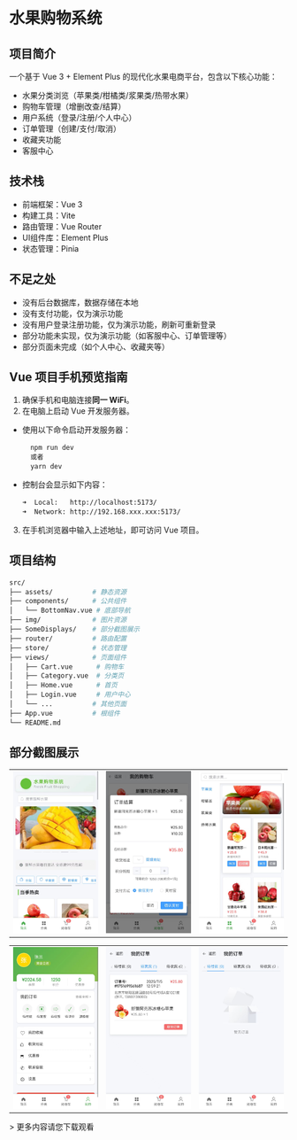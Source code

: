 # 水果购物系统

## 项目简介
一个基于 Vue 3 + Element Plus 的现代化水果电商平台，包含以下核心功能：
- 水果分类浏览（苹果类/柑橘类/浆果类/热带水果）
- 购物车管理（增删改查/结算）
- 用户系统（登录/注册/个人中心）
- 订单管理（创建/支付/取消）
- 收藏夹功能
- 客服中心

## 技术栈
- 前端框架：Vue 3
- 构建工具：Vite        
- 路由管理：Vue Router      
- UI组件库：Element Plus            
- 状态管理：Pinia

## 不足之处
- 没有后台数据库，数据存储在本地
- 没有支付功能，仅为演示功能
- 没有用户登录注册功能，仅为演示功能，刷新可重新登录
- 部分功能未实现，仅为演示功能（如客服中心、订单管理等）
- 部分页面未完成（如个人中心、收藏夹等）

## Vue 项目手机预览指南
1. 确保手机和电脑连接**同一 WiFi**。
2. 在电脑上启动 Vue 开发服务器。
- 使用以下命令启动开发服务器：
    ```bash
      npm run dev
      或者
      yarn dev

- 控制台会显示如下内容：
    ```bash
  ➜  Local:   http://localhost:5173/
  ➜  Network: http://192.168.xxx.xxx:5173/ 
    ```
3. 在手机浏览器中输入上述地址，即可访问 Vue 项目。

## 项目结构
```bash
src/
├── assets/          # 静态资源
├── components/      # 公共组件
│   └── BottomNav.vue # 底部导航
├── img/             # 图片资源
├── SomeDisplays/    # 部分截图展示
├── router/          # 路由配置
├── store/           # 状态管理
├── views/           # 页面组件
│   ├── Cart.vue      # 购物车
│   ├── Category.vue  # 分类页
│   ├── Home.vue      # 首页
│   ├── Login.vue     # 用户中心
│   └── ...          # 其他页面
├── App.vue          # 根组件
└── README.md
```
## 部分截图展示 
<table>
  <tr>
    <td><img src="SomeDisplays/show(1).jpg" width="300"></td>
    <td><img src="SomeDisplays/show(2).jpg" width="300"></td>
    <td><img src="SomeDisplays/show(3).jpg" width="300"></td>
  </tr>
</table>
<table>
  <tr>
    <td><img src="SomeDisplays/show(4).jpg" width="300"></td>
    <td><img src="SomeDisplays/show(5).jpg" width="300"></td>
    <td><img src="SomeDisplays/show(6).jpg" width="300"></td>
  </tr>
</table>
> 更多内容请您下载观看
